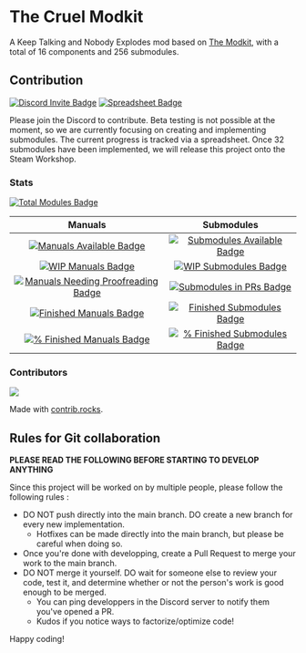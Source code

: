 # The Cruel Modkit

A Keep Talking and Nobody Explodes mod based on [The Modkit](https://steamcommunity.com/sharedfiles/filedetails/?id=2137793443), with a total of 16 components and 256 submodules.

## Contribution

[![Discord Invite Badge](https://img.shields.io/badge/discord-5865F2?style=for-the-badge&logo=discord&logoColor=white)](https://discord.gg/uk4KySDUNA) [![Spreadsheet Badge](https://img.shields.io/badge/spreadsheet-34A853?style=for-the-badge&logo=google-sheets&logoColor=white)](https://docs.google.com/spreadsheets/d/1ISm4llmEhFaxU_DYh7ByeiE_S4cTfl4Mh4BnJ3HAOOo/edit?gid=154357339#gid=154357339)

Please join the Discord to contribute. Beta testing is not possible at the moment, so we are currently focusing on creating and implementing submodules. The current progress is tracked via a spreadsheet. Once 32 submodules have been implemented, we will release this project onto the Steam Workshop.

### Stats

[![Total Modules Badge](https://custom-icon-badges.demolab.com/endpoint?url=https%3A%2F%2Fcellshield.info%2Fgs%3FspreadSheetId%3D1ISm4llmEhFaxU_DYh7ByeiE_S4cTfl4Mh4BnJ3HAOOo%26cellRange%3DX6&label=Total%20Modules&logo=stack&labelColor=green&color=%23333333)](https://docs.google.com/spreadsheets/d/1ISm4llmEhFaxU_DYh7ByeiE_S4cTfl4Mh4BnJ3HAOOo/edit?gid=154357339#gid=154357339)

| Manuals | Submodules |
| :---: | :---: |
| [![Manuals Available Badge](https://custom-icon-badges.demolab.com/endpoint?url=https%3A%2F%2Fcellshield.info%2Fgs%3FspreadSheetId%3D1ISm4llmEhFaxU_DYh7ByeiE_S4cTfl4Mh4BnJ3HAOOo%26cellRange%3DX8&label=Manuals%20Available&logo=book&color=%23333333)](https://docs.google.com/spreadsheets/d/1ISm4llmEhFaxU_DYh7ByeiE_S4cTfl4Mh4BnJ3HAOOo/edit?gid=154357339#gid=154357339) | [![Submodules Available Badge](https://custom-icon-badges.demolab.com/endpoint?url=https%3A%2F%2Fcellshield.info%2Fgs%3FspreadSheetId%3D1ISm4llmEhFaxU_DYh7ByeiE_S4cTfl4Mh4BnJ3HAOOo%26cellRange%3DX14&label=Submodules%20Available&logo=apps&labelColor=blue&color=%23333333)](https://docs.google.com/spreadsheets/d/1ISm4llmEhFaxU_DYh7ByeiE_S4cTfl4Mh4BnJ3HAOOo/edit?gid=154357339#gid=154357339) |
| [![WIP Manuals Badge](https://custom-icon-badges.demolab.com/endpoint?url=https%3A%2F%2Fcellshield.info%2Fgs%3FspreadSheetId%3D1ISm4llmEhFaxU_DYh7ByeiE_S4cTfl4Mh4BnJ3HAOOo%26cellRange%3DX9&label=WIP%20Manuals&logo=pencil&color=%23333333)](https://docs.google.com/spreadsheets/d/1ISm4llmEhFaxU_DYh7ByeiE_S4cTfl4Mh4BnJ3HAOOo/edit?gid=154357339#gid=154357339) | [![WIP Submodules Badge](https://custom-icon-badges.demolab.com/endpoint?url=https%3A%2F%2Fcellshield.info%2Fgs%3FspreadSheetId%3D1ISm4llmEhFaxU_DYh7ByeiE_S4cTfl4Mh4BnJ3HAOOo%26cellRange%3DX15&label=WIP%20Submodules&logo=tools&labelColor=blue&color=%23333333)](https://docs.google.com/spreadsheets/d/1ISm4llmEhFaxU_DYh7ByeiE_S4cTfl4Mh4BnJ3HAOOo/edit?gid=154357339#gid=154357339) |
| [![Manuals Needing Proofreading Badge](https://custom-icon-badges.demolab.com/endpoint?url=https%3A%2F%2Fcellshield.info%2Fgs%3FspreadSheetId%3D1ISm4llmEhFaxU_DYh7ByeiE_S4cTfl4Mh4BnJ3HAOOo%26cellRange%3DX10&label=Manuals%20Needing%20Proofreading&logo=alert&color=%23333333)](https://docs.google.com/spreadsheets/d/1ISm4llmEhFaxU_DYh7ByeiE_S4cTfl4Mh4BnJ3HAOOo/edit?gid=154357339#gid=154357339) | [![Submodules in PRs Badge](https://custom-icon-badges.demolab.com/endpoint?url=https%3A%2F%2Fcellshield.info%2Fgs%3FspreadSheetId%3D1ISm4llmEhFaxU_DYh7ByeiE_S4cTfl4Mh4BnJ3HAOOo%26cellRange%3DX16&label=Submodules%20In%20PRs&logo=git-pull-request&labelColor=blue&color=%23333333)](https://docs.google.com/spreadsheets/d/1ISm4llmEhFaxU_DYh7ByeiE_S4cTfl4Mh4BnJ3HAOOo/edit?gid=154357339#gid=154357339) |
| [![Finished Manuals Badge](https://custom-icon-badges.demolab.com/endpoint?url=https%3A%2F%2Fcellshield.info%2Fgs%3FspreadSheetId%3D1ISm4llmEhFaxU_DYh7ByeiE_S4cTfl4Mh4BnJ3HAOOo%26cellRange%3DX11&label=Finished%20Manuals&logo=check-circle&color=%23333333)](https://docs.google.com/spreadsheets/d/1ISm4llmEhFaxU_DYh7ByeiE_S4cTfl4Mh4BnJ3HAOOo/edit?gid=154357339#gid=154357339) | [![Finished Submodules Badge](https://custom-icon-badges.demolab.com/endpoint?url=https%3A%2F%2Fcellshield.info%2Fgs%3FspreadSheetId%3D1ISm4llmEhFaxU_DYh7ByeiE_S4cTfl4Mh4BnJ3HAOOo%26cellRange%3DX17&label=Finished%20Submodules&logo=check-circle&labelColor=blue&color=%23333333)](https://docs.google.com/spreadsheets/d/1ISm4llmEhFaxU_DYh7ByeiE_S4cTfl4Mh4BnJ3HAOOo/edit?gid=154357339#gid=154357339) |
| [![% Finished Manuals Badge](https://custom-icon-badges.demolab.com/endpoint?url=https%3A%2F%2Fcellshield.info%2Fgs%3FspreadSheetId%3D1ISm4llmEhFaxU_DYh7ByeiE_S4cTfl4Mh4BnJ3HAOOo%26cellRange%3DX12&label=%25%20Finished%20Manuals&logo=pie-chart&logoSource=feather&color=%23333333)](https://docs.google.com/spreadsheets/d/1ISm4llmEhFaxU_DYh7ByeiE_S4cTfl4Mh4BnJ3HAOOo/edit?gid=154357339#gid=154357339) | [![% Finished Submodules Badge](https://custom-icon-badges.demolab.com/endpoint?url=https%3A%2F%2Fcellshield.info%2Fgs%3FspreadSheetId%3D1ISm4llmEhFaxU_DYh7ByeiE_S4cTfl4Mh4BnJ3HAOOo%26cellRange%3DX18&label=%25%20Finished%20Submodules&logo=pie-chart&logoSource=feather&labelColor=blue&color=%23333333)](https://docs.google.com/spreadsheets/d/1ISm4llmEhFaxU_DYh7ByeiE_S4cTfl4Mh4BnJ3HAOOo/edit?gid=154357339#gid=154357339) |

### Contributors

<a href="https://github.com/poncedeleon100/ktane-cruel-modkit/graphs/contributors">
  <img src="https://contrib.rocks/image?repo=poncedeleon100/ktane-cruel-modkit" />
</a>

Made with [contrib.rocks](https://contrib.rocks).

## Rules for Git collaboration

**PLEASE READ THE FOLLOWING BEFORE STARTING TO DEVELOP ANYTHING**

Since this project will be worked on by multiple people, please follow the following rules :

- DO NOT push directly into the main branch. DO create a new branch for every new implementation.
  - Hotfixes can be made directly into the main branch, but please be careful when doing so.
- Once you're done with developping, create a Pull Request to merge your work to the main branch.
- DO NOT merge it yourself. DO wait for someone else to review your code, test it, and determine whether or not the person's work is good enough to be merged.
   - You can ping developpers in the Discord server to notify them you've opened a PR.
   - Kudos if you notice ways to factorize/optimize code!

Happy coding!
